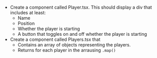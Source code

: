 - Create a component called Player.tsx. This should display a div that includes at least:
    - Name
    - Position
    - Whether the player is starting
    - A button that toggles on and off whether the player is starting
- Create a component called Players.tsx that    
    - Contains an array of objects representing the players.
    - Returns <Player /> for each player in the arrausing `.map()`

```

```